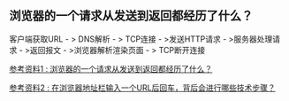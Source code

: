 ## 浏览器的一个请求从发送到返回都经历了什么？



客户端获取URL - > DNS解析 - > TCP连接 - >发送HTTP请求 - >服务器处理请求 - >返回报文 - >浏览器解析渲染页面 - > TCP断开连接



[参考资料1 : 浏览器的一个请求从发送到返回都经历了什么？](https://www.cnblogs.com/echo-hui/p/9298203.html)

[参考资料2 : 在浏览器地址栏输入一个URL后回车，背后会进行哪些技术步骤？](https://www.zhihu.com/question/34873227)

